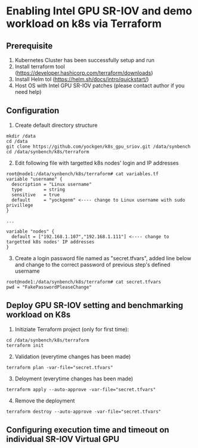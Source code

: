 # Enabling Intel GPU SR-IOV and demo workload on k8s via Terraform

## Prerequisite
1. Kubernetes Cluster has been successfully setup and run
2. Install terraform tool (https://developer.hashicorp.com/terraform/downloads)
3. Install Helm tol (https://helm.sh/docs/intro/quickstart/)
4. Host OS with Intel GPU SR-IOV patches (please contact author if you need help)


## Configuration

1. Create default directory structure
```
mkdir /data
cd /data
git clone https://github.com/yockgen/k8s_gpu_sriov.git /data/synbench
cd /data/synbench/k8s/terraform
```

2. Edit following file with targetted k8s nodes' login and IP addresses
```
root@node1:/data/synbench/k8s/terraform# cat variables.tf
variable "username" {
  description = "Linux username"
  type        = string
  sensitive   = true
  default     = "yockgenm" <---- change to Linux username with sudo privillege
}

...

variable "nodes" {
  default = ["192.168.1.107","192.168.1.111"] <---- change to targetted k8s nodes' IP addresses
}

```
3. Create a login password file named as "secret.tfvars", added line below and change to the correct password of previous step's defined username
```
root@node1:/data/synbench/k8s/terraform# cat secret.tfvars
pwd = "FakePasswordPleaseChange"
```

## Deploy GPU SR-IOV setting and benchmarking workload on K8s 

1. Initiziate Terraform project (only for first time):
```
cd /data/synbench/k8s/terraform
terraform init    
```

2. Validation (everytime changes has been made)
```
terraform plan -var-file="secret.tfvars"     
```

3. Deloyment (everytime changes has been made)
```
terraform apply --auto-approve -var-file="secret.tfvars"   
```

4. Remove the deployment 
```
terraform destroy --auto-approve -var-file="secret.tfvars"   
```

## Configuring execution time and timeout on individual SR-IOV Virtual GPU
